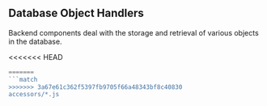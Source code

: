 Database Object Handlers
------------------------
Backend components deal with the storage and retrieval of various objects in
the database.

<<<<<<< HEAD
```javascript
=======
```match
>>>>>>> 3a67e61c362f5397fb9705f66a48343bf8c40830
accessors/*.js
```

[icon]: fa://fa-database/#ff9900
